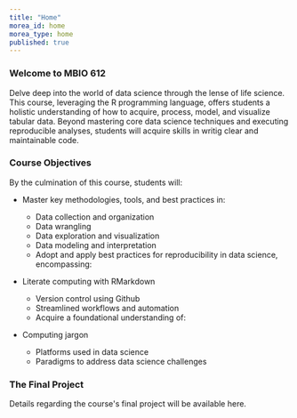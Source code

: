 ```yaml
---
title: "Home"
morea_id: home
morea_type: home
published: true
---
```


### Welcome to MBIO 612

Delve deep into the world of data science through the lense of life science. This course, leveraging the R programming language, offers students a holistic understanding of how to acquire, process, model, and visualize tabular data. Beyond mastering core data science techniques and executing reproducible analyses, students will acquire skills in writig clear and maintainable code.


### Course Objectives

By the culmination of this course, students will:

* Master key methodologies, tools, and best practices in:
  * Data collection and organization
  * Data wrangling
  * Data exploration and visualization
  * Data modeling and interpretation
  * Adopt and apply best practices for reproducibility in data science, encompassing:

* Literate computing with RMarkdown
  * Version control using Github
  * Streamlined workflows and automation
  * Acquire a foundational understanding of:

* Computing jargon
  * Platforms used in data science 
  * Paradigms to address data science challenges


### The Final Project
Details regarding the course's final project will be available here.
  
  